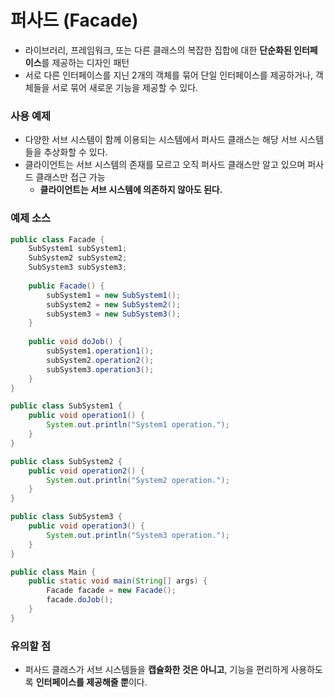 # 퍼사드 (Facade)
* 라이브러리, 프레임워크, 또는 다른 클래스의 복잡한 집합에 대한 **단순화된 인터페이스**를 제공하는 디자인 패턴
* 서로 다른 인터페이스를 지닌 2개의 객체를 묶어 단일 인터페이스를 제공하거나, 객체들을 서로 묶어 새로운 기능을 제공할 수 있다.
### 사용 예제
* 다양한 서브 시스템이 함께 이용되는 시스템에서 퍼사드 클래스는 해당 서브 시스템들을 추상화할 수 있다.
* 클라이언트는 서브 시스템의 존재를 모르고 오직 퍼사드 클래스만 알고 있으며 퍼사드 클래스만 접근 가능
  * **클라이언트는 서브 시스템에 의존하지 않아도 된다.**
### 예제 소스
```java
public class Facade {
	SubSystem1 subSystem1;
	SubSystem2 subSystem2;
	SubSystem3 subSystem3;
	
	public Facade() {
		subSystem1 = new SubSystem1();
		subSystem2 = new SubSystem2();
		subSystem3 = new SubSystem3();
	}
	
	public void doJob() {
		subSystem1.operation1();
		subSystem2.operation2();
		subSystem3.operation3();
	}
}

public class SubSystem1 {
	public void operation1() {
		System.out.println("System1 operation.");
	}
}

public class SubSystem2 {
	public void operation2() {
		System.out.println("System2 operation.");
	}
}

public class SubSystem3 {
	public void operation3() {
		System.out.println("System3 operation.");
	}
}

public class Main {
	public static void main(String[] args) {
		Facade facade = new Facade();
		facade.doJob();
	}
}
```

### 유의할 점
* 퍼사드 클래스가 서브 시스템들을 **캡슐화한 것은 아니고**, 기능을 편리하게 사용하도록 **인터페이스를 제공해줄 뿐**이다.
